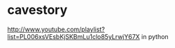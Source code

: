 cavestory
=========

http://www.youtube.com/playlist?list=PL006xsVEsbKjSKBmLu1clo85yLrwjY67X in python
